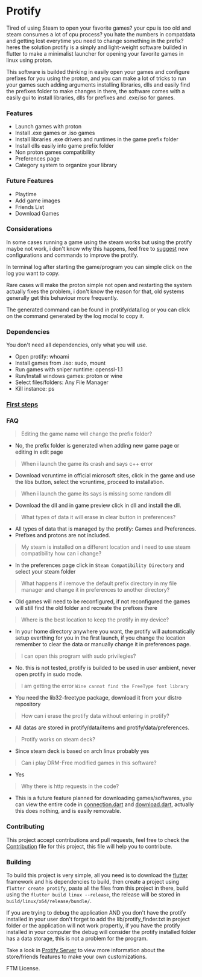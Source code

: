 # Protify
Tired of using Steam to open your favorite games? your cpu is too old and steam consumes a lot of cpu process? you hate the numbers in compatdata and getting lost everytime you need to change something in the prefix? heres the solution protify is a simply and light-weight software builded in flutter to make a minimalist launcher for opening your favorite games in linux using proton.

This software is builded thinking in easily open your games and configure prefixes for you using the proton, and you can make a lot of tricks to run your games such adding arguments installing libraries, dlls and easily find the prefixes folder to make changes in there, the software comes with a easily gui to install libraries, dlls for prefixes and .exe/iso for games.

### Features
- Launch games with proton
- Install .exe games or .iso games
- Install libraries .exe drivers and runtimes in the game prefix folder
- Install dlls easily into game prefix folder
- Non proton games compatibility
- Preferences page
- Category system to organize your library

### Future Features
- Playtime
- Add game images
- Friends List
- Download Games

### Considerations
In some cases running a game using the steam works but using the protify maybe not work, i don't know why this happens, feel free to [suggest](https://github.com/LeandroTheDev/protify/issues/new?assignees=&labels=enhancement&projects=&template=feature_request.md&title=) new configurations and commands to improve the protify.

In terminal log after starting the game/program you can simple click on the log you want to copy.

Rare cases will make the proton simple not open and restarting the system actually fixes the problem, i don't know the reason for that, old systems generally get this behaviour more frequently.

The generated command can be found in protify/data/log or you can click on the command generated by the log modal to copy it.

### Dependencies
You don't need all dependencies, only what you will use.
- Open protify: whoami
- Install games from .iso: sudo, mount 
- Run games with sniper runtime: openssl-1.1
- Run/Install windows games: proton or wine
- Select files/folders: Any File Manager
- Kill instance: ps

### [First steps](https://github.com/LeandroTheDev/protify/wiki/First-Steps)

### FAQ
> Editing the game name will change the prefix folder?
- No, the prefix folder is generated when adding new game page or editing in edit page
> When i launch the game its crash and says c++ error
- Download vcruntime in official microsoft sites, click in the game and use the libs button, select the vcruntime, proceed to installation.
> When i launch the game its says is missing some random dll
- Download the dll and in game preview click in dll and install the dll.
> What types of data it will erase in clear button in preferences?
- All types of data that is managed by the protify: Games and Preferences.
- Prefixes and protons are not included.
> My steam is installed on a different location and i need to use steam compatibility how can i change?
- In the preferences page click in ``Steam Compatibility Directory`` and select your steam folder
> What happens if i remove the default prefix directory in my file manager and change it in preferences to another directory?
- Old games will need to be reconfigured, if not reconfigured the games will still find the old folder and recreate the prefixes there
> Where is the best location to keep the protify in my device?
- In your home directory anywhere you want, the protify will automatically setup everthing for you in the first launch, if you change the location remember to clear the data or manually change it in preferences page.
> I can open this program with sudo privilegies?
- No. this is not tested, protify is builded to be used in user ambient, never open protify in sudo mode.
> I am getting the error ``Wine cannot find the FreeType font library``
- You need the lib32-freetype package, download it from your distro repository
> How can i erase the protify data without entering in protify?
- All datas are stored in protify/data/items and protify/data/preferences.
> Protify works on steam deck?
- Since steam deck is based on arch linux probably yes
> Can i play DRM-Free modified games in this software?
- Yes
> Why there is http requests in the code?
- This is a future feature planned for downloading games/softwares, you can view the entire code in [connection.dart](https://github.com/LeandroTheDev/protify/blob/main/lib/components/models/connection.dart) and [download.dart](https://github.com/LeandroTheDev/protify/blob/main/lib/components/models/download.dart), actually this does nothing, and is easily removable.

### Contributing
This project accept contributions and pull requests, feel free to check the [Contribution](https://github.com/LeandroTheDev/protify/blob/main/CONTRIBUTING.md)
file for this project, this file will help you to contribute.

### Building
To build this project is very simple, all you need is to download the [flutter](https://docs.flutter.dev/get-started/install) framework and his dependencies to build, then create a project using ``flutter create protify``, paste all the files from this project in there, build using the ``flutter build linux --release``, the release will be stored in ``build/linux/x64/release/bundle/``.

If you are trying to debug the application AND you don't have the protify installed in your user don't forget to add the lib/protify_finder.txt in project folder or the application will not work propertly, if you have the protify installed in your computer the debug will consider the protify installed folder has a data storage, this is not a problem for the program.

Take a look in [Protify Server](https://github.com/LeandroTheDev/protify_server) to view more information about the store/friends features to make your own customizations.

FTM License.